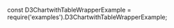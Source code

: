 const D3ChartwithTableWrapperExample = require('examples').D3ChartwithTableWrapperExample;
<D3ChartwithTableWrapperExample />